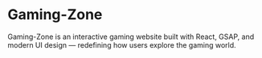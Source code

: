 # Gaming-Zone

Gaming-Zone is an interactive gaming website built with React, GSAP, and modern UI design — redefining how users explore the gaming world.
